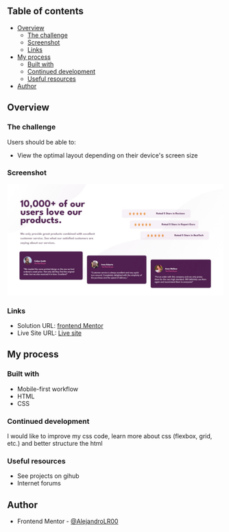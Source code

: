 ## Table of contents

- [Overview](#overview)
  - [The challenge](#the-challenge)
  - [Screenshot](#screenshot)
  - [Links](#links)
- [My process](#my-process)
  - [Built with](#built-with)
  - [Continued development](#continued-development)
  - [Useful resources](#useful-resources)
- [Author](#author)

## Overview

### The challenge

Users should be able to:

- View the optimal layout depending on their device's screen size

### Screenshot

![](./images/Captura_web.jpeg)


### Links

- Solution URL: [frontend Mentor](https://www.frontendmentor.io/solutions/social-proof-section-q9R7H7oJ8y)
- Live Site URL: [Live site](https://alejandrolr00.github.io/Social-proof-section/)

## My process

### Built with

- Mobile-first workflow
- HTML
- CSS

### Continued development

I would like to improve my css code, learn more about css (flexbox, grid, etc.) and better structure the html

### Useful resources

- See projects on gihub
- Internet forums

## Author

- Frontend Mentor - [@AlejandroLR00](https://www.frontendmentor.io/profile/AlejandroLR00)